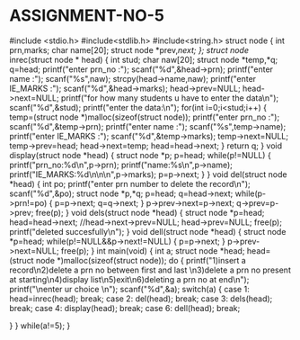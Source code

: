 # ASSIGNMENT-NO-5
#include <stdio.h>
#include<stdlib.h>
#include<string.h>
struct node 
{
 int prn,marks;
 char name[20];
 struct node *prev,*next;
};
struct node* inrec(struct node * head)
{
int stud;
char naw[20];
struct node *temp,*q;
q=head;
 printf("enter prn_no :");
 scanf("%d",&head->prn);
 printf("enter name :");
 scanf("%s",naw);
 strcpy(head->name,naw);
 printf("enter IE_MARKS :");
 scanf("%d",&head->marks);
head->prev=NULL;
head->next=NULL;
printf("for how many students u have to enter the data\n");
scanf("%d",&stud);
printf("enter the data:\n");
for(int i=0;i<stud;i++)
{
 temp=(struct node *)malloc(sizeof(struct node));
 printf("enter prn_no :");
 scanf("%d",&temp->prn);
 printf("enter name :");
 scanf("%s",temp->name);
 printf("enter IE_MARKS :");
 scanf("%d",&temp->marks);
 temp->next=NULL;
 temp->prev=head;
 head->next=temp;
 head=head->next;
}
return q;
 }
void display(struct node *head)
{ struct node *p;
p=head;
 while(p!=NULL)
 {
 printf("prn_no:%d\n",p->prn);
 printf("name:%s\n",p->name);
 printf("IE_MARKS:%d\n\n\n",p->marks);
 p=p->next;
 }
}
void del(struct node *head)
{ int po;
printf("enter prn number to delete the record\n");
scanf("%d",&po);
struct node *p,*q;
p=head;
q=head->next;
while(p->prn!=po)
{
 p=p->next;
 q=q->next;
}
p->prev->next=p->next;
q->prev=p->prev;
free(p);
}
void dels(struct node *head)
{
 struct node *p=head;
 head=head->next;
 //head->next->prev=NULL;
 head->prev=NULL;
 free(p);
 printf("deleted succesfully\n");
}
void dell(struct node *head)
{
 struct node *p=head;
 while(p!=NULL&&p->next!=NULL)
 {
 p=p->next;
 }
 p->prev->next=NULL;
 free(p);
}
int main(void) {
 int a;
 struct node *head;
 head=(struct node *)malloc(sizeof(struct node));
do
{
 printf("1)insert a record\n2)delete a prn no between first and last \n3)delete a prn no present at starting\n4)display list\n5)exit\n6)deleting a prn no at end\n");
 printf("\nenter ur choice \n");
 scanf("%d",&a);
 switch(a)
 {
 case 1:
 head=inrec(head);
 break;
 case 2:
 del(head);
 break;
 case 3:
 dels(head);
 break;
 case 4:
 display(head);
 break;
 case 6:
 dell(head);
 break;
 
 
 }
}
while(a!=5);
}
